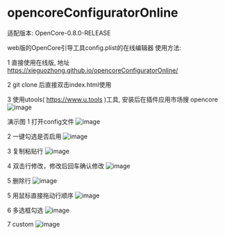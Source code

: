 # opencoreConfiguratorOnline


适配版本: OpenCore-0.8.0-RELEASE




web版的OpenCore引导工具config.plist的在线编辑器
使用方法:

1 直接使用在线版, 地址 https://xieguozhong.github.io/opencoreConfiguratorOnline/


2 git clone 后直接双击index.html使用


3 使用utools( https://www.u.tools )工具, 安装后在插件应用市场搜 opencore
![image](https://github.com/xieguozhong/opencoreConfiguratorOnline/blob/main/readme/utools.png)

演示图
1 打开config文件
![image](https://github.com/xieguozhong/opencoreConfiguratorOnline/blob/main/readme/open.gif)

2 一键勾选是否启用
![image](https://github.com/xieguozhong/opencoreConfiguratorOnline/blob/main/readme/enable.gif)

3 复制粘贴行
![image](https://github.com/xieguozhong/opencoreConfiguratorOnline/blob/main/readme/copy.gif)

4 双击行修改，修改后回车确认修改
![image](https://github.com/xieguozhong/opencoreConfiguratorOnline/blob/main/readme/edit.gif)

5 删除行
![image](https://github.com/xieguozhong/opencoreConfiguratorOnline/blob/main/readme/delete.gif)

5 用鼠标直接拖动行顺序
![image](https://github.com/xieguozhong/opencoreConfiguratorOnline/blob/main/readme/move.gif)

6 多选框勾选
![image](https://github.com/xieguozhong/opencoreConfiguratorOnline/blob/main/readme/checkbox.gif)

7 custom
![image](https://github.com/xieguozhong/opencoreConfiguratorOnline/blob/main/readme/custom.gif)

